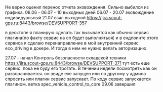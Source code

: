 Не верно оценил перенос отчета эковождения. Сильно выбился из графика.
 08.06 - 06.07 - 10 выходных дней
06.07 - 20.07  эковождение индивидуальный
21.07 взял выходной
https://jira.scout-gps.ru:8443/browse/DEVSUPPORT-357

в десктопе я планирую сделать так
вызывается как обычно сервис плагина(по факту сервис на сп будет выполняться)
и в ендпоинте этого сервиса я сделаю перенаправление в мой внутренний сервис eco_driving в докере. И тогда в нем не нужно делать авторизацию.

27.07 - начал Контроль безопасности складской техники 
https://jira.scout-gps.ru:8443/browse/DEVSUPPORT-371
тут есть еще сервис. пока не буду его трогать. В течении недели посмотреть как он разворачивается. он ввиде exe запущен или по другому у админа спросить  или плагин сервис запускает. По коду сервис запускается плагином.
ветка spec_vehicle_control_to_core
09.08 завершил 